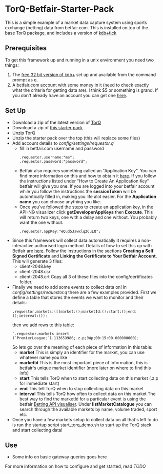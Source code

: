 # TorQ-Betfair-Starter-Pack
This is a simple example of a market data capture system using sports exchange (betting) data from betfair.com.  This is installed on top of the base TorQ package, and includes a version of [kdb+tick](http://code.kx.com/wsvn/code/kx/kdb+tick).

## Prerequisites

To get this framework up and running in a unix environment you need two things:

1. The [free 32 bit version of kdb+](http://kx.com/software-download.php) set up and available from the command prompt as q.
2. A betfair.com account with some money in it (need to check exactly what the criteria for getting data are).  I think $5 or something is grand. If you don't already have an account you can get one [here](https://register.betfair.com/account/registration).


## Set Up

* Download a zip of the latest version of [TorQ](https://github.com/AquaQAnalytics/TorQ/archive/master.zip)
* Download a zip of [this starter pack](https://github.com/AquaQAnalytics/TorQonnect-Betfair/archive/master.zip)
* Unzip TorQ
* Unzip the starter pack over the top (this will replace some files)
* Add account details to *config/settings/requestor.q*
    - fill in betfair.com username and password
        ```
        .requestor.username:"me";
        .requestor.password:"password";
        ```
    - Betfair also requires something called an "Application Key".  You can find more information on this and how to obtain it [here](https://api.developer.betfair.com/services/webapps/docs/display/1smk3cen4v3lu3yomq5qye0ni/Application+Keys).  If you follow the instructions listed under "How to Create An Application Key" betfair will give you one.  If you are logged into your betfair account while you follow the instructions the **sessionToken** will be automtically filled in, making you life alot easier.  For the **Application name** you can choose anything you like.
    - Once you've followed the steps to create an application key, in the API-NG visualizer click **getDeveloperAppKeys** then **Execute**.  This will return two keys, one with a delay and one without.  You probably want the one without.
        ```
        .requestor.appKey:"eQud5Jawxlq2CuLQ";
        ```
* Since this framework will collect data automatically it requires a non-interactive authorised login method.  Details of how to set this up with Betfair are [here](https://api.developer.betfair.com/services/webapps/docs/display/1smk3cen4v3lu3yomq5qye0ni/Non-Interactive+%28bot%29+login).  Follow the instructions in the sections **Creating a Self Signed Certificate** and **Linking the Certificate to Your Betfair Account**.  This will generate 3 files:
    - client-2048.key
    - client-2048.csr
    - client-2048.crt
    Copy all 3 of these files into the config/certificates folder.
* Finally we need to add some events to collect data on!  In *config/settings/requestor.q* there are a few examples provided.  First we define a table that stores the events we want to monitor and their details:
    ```
    .requestor.markets:([]market:();marketId:();start:();end:();interval:());
    ```
    then we add rows to this table:
    ```
    `.requestor.markets insert (`PremierLeague;`1.113659986;.z.p;0Wp;00:15:00.000000000);
    ```
    So lets go over the meaning of each piece of information in this table:
    - **market** This is simply an identifier for the market, you can use whatever name you like
    - **marketId** This is the most important piece of information, this is betfair's unique market identifier (more later on where to find this info)
    - **start** This tells TorQ when to start collecting data on this market (.z.p for immediate start)
    - **end** This tell TorQ when to stop collecting data on this market 
    - **interval** This tells TorQ how often to collect data on this market
    The best way to find the marketId for a particular event is using the betfair [Betting API visualiser](https://developer.betfair.com/visualisers/api-ng-sports-operations/).  Under **listMarketCatalogue** you can search through the available markets by name, volume traded, sport etc.
* Once you have a few markets setup to collect data on all that's left to do is run the startup script start_torq_demo.sh to start up the TorQ stack and start collecting data!

## Use

* Some info on basic gateway queries goes here 


For more information on how to configure and get started, read *TODO*
